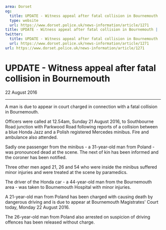 ```yaml
area: Dorset
og:
  title: UPDATE - Witness appeal after fatal collision in Bournemouth
  type: website
  url: https://www.dorset.police.uk/news-information/article/1271
title: UPDATE - Witness appeal after fatal collision in Bournemouth |
twitter:
  title: UPDATE - Witness appeal after fatal collision in Bournemouth
  url: https://www.dorset.police.uk/news-information/article/1271
url: https://www.dorset.police.uk/news-information/article/1271
```

# UPDATE - Witness appeal after fatal collision in Bournemouth

22 August 2016

* * *

A man is due to appear in court charged in connection with a fatal collision in Bournemouth.

Officers were called at 12.54am, Sunday 21 August 2016, to Southbourne Road junction with Parkwood Road following reports of a collision between a blue Honda Jazz and a Polish registered Mercedes minibus. Fire and ambulance also attended.

Sadly one passenger from the minibus - a 31-year-old man from Poland - was pronounced dead at the scene. The next of kin has been informed and the coroner has been notified.

Three other men aged 21, 26 and 54 who were inside the minibus suffered minor injuries and were treated at the scene by paramedics.

The driver of the Honda car - a 44-year-old man from the Bournemouth area - was taken to Bournemouth Hospital with minor injuries.

A 21-year-old man from Poland has been charged with causing death by dangerous driving and is due to appear at Bournemouth Magistrates' Court today, Monday 22 August 2016.

The 26-year-old man from Poland also arrested on suspicion of driving offences has been released without charge.
